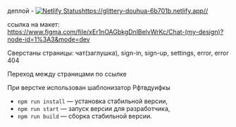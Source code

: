 деплой - [![Netlify Status](https://api.netlify.com/api/v1/badges/1798a916-f5c9-4624-9988-58cde9d5c5aa/deploy-status)](https://app.netlify.com/sites/glittery-douhua-6b701b/deploys)https://glittery-douhua-6b701b.netlify.app//

ссылка на макет: https://www.figma.com/file/xEr1nOAGbkgDnlBelvWrKc/Chat-(my-design)?node-id=1%3A3&mode=dev

Сверстаны страницы: чат(заглушка), sign-in, sign-up, settings, error, error 404

Переход между страницами по ссылке

При верстке использован шаблонизатор Рфтвдуифкы

- `npm run install` — установка стабильной версии,
- `npm run start` — запуск версии для разработчика,
- `npm run build` — сборка стабильной версии.